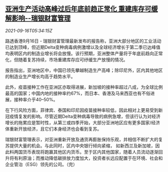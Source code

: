 <!--1631772063000-->
[亚洲生产活动高峰过后年底前趋正常化 重建库存可缓解影响--瑞银财富管理](https://cn.reuters.com/article/ubs-asia-industry-production-0916-idCNKBS2GC0DN)
------

<div><i>2021-09-16T05:34:15Z</i></div><p>路透香港9月16日 - 瑞银财富管理最新发布的报告称，亚洲大部分地区的工业活动已达到顶峰，但近期Delta变种病毒病例激增以及全球经济增长于第二季已达峰值均表明区内的制造业增长将会放慢。该行预期，亚洲整体产量将于年底前趋向正常化，但随着复苏持续，市场重建库存应可纾缓生产放慢的情况。</p><p>报告指出，亚洲地区中，中国已领先攀越制造生产高峰；除印尼外，区内其他地区的制造业生产增长均高于趋势水平。</p><p>此外，疫苗接种工作在亚洲区亦取得进展，新加坡的接种率超过八成，为全球比例最高的国家；中国内地的接种率约67%，而日本、香港及马来西亚也有不俗进展，接种率介乎40–50%。</p><p>在下行风险方面，菲律宾、泰国和印尼因疫苗接种率较低，因此相对上更易受到新冠疫情复发的影响。尽管近期Delta变种病毒导致的病例急增，但该行认为对经济增长的拖累应是暂时性，从第三或四季开始，大部分亚洲地区应有更多国家/经济体重新开放经济，且它们本身经济也会看到复苏。</p><p>瑞银财富管理表示，对亚洲重新开放及通货再膨胀保持乐观，并相信不断扩大的复苏提供大量的机会。与此同时，区内中央银行倾向紧缩， 如新西兰及新加坡，因此料两国货币表现将跑赢其他区内货币。至于区内其他国家，随着人员流动逐渐回升将有利原油；而推动降低碳排放力度加大，投资者长远应配置于在环境、社会和企业管治（ESG）领先的公司。（完）</p>
